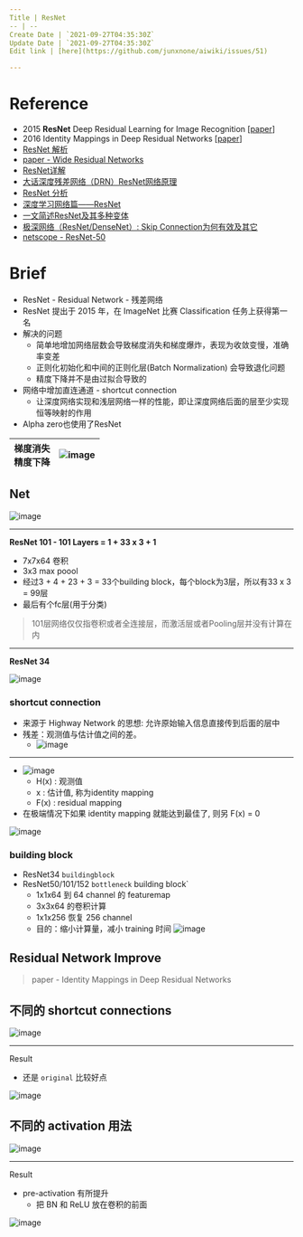 ```yaml
---
Title | ResNet
-- | --
Create Date | `2021-09-27T04:35:30Z`
Update Date | `2021-09-27T04:35:30Z`
Edit link | [here](https://github.com/junxnone/aiwiki/issues/51)

---
```

# Reference
- 2015 **ResNet** Deep Residual Learning for Image Recognition [[paper](https://arxiv.org/abs/1512.03385)]
- 2016 Identity Mappings in Deep Residual Networks [[paper](https://arxiv.org/pdf/1603.05027.pdf)]
- [ResNet 解析](https://blog.csdn.net/lanran2/article/details/79057994)
- [paper - Wide Residual Networks](https://arxiv.org/pdf/1605.07146.pdf)
- [ResNet详解](https://www.jianshu.com/p/23c73b90657f)
- [大话深度残差网络（DRN）ResNet网络原理](https://my.oschina.net/u/876354/blog/1622896)
- [ResNet 分析](https://www.jianshu.com/p/d63ac154c8fc)
- [深度学习网络篇——ResNet](https://blog.csdn.net/weixin_43624538/article/details/85049699)
- [一文简述ResNet及其多种变体](http://baijiahao.baidu.com/s?id=1598536455758606033&wfr=spider&for=pc)
- [极深网络（ResNet/DenseNet）: Skip Connection为何有效及其它](https://blog.csdn.net/malefactor/article/details/67637785)
- [netscope - ResNet-50](http://ethereon.github.io/netscope/#/gist/8a6783850bd61e657234afce5196d772)

# Brief
- ResNet - Residual Network - 残差网络
- ResNet 提出于 2015 年，在 ImageNet 比赛 Classification 任务上获得第一名
- 解决的问题
  - 简单地增加网络层数会导致梯度消失和梯度爆炸，表现为收敛变慢，准确率变差
  - 正则化初始化和中间的正则化层(Batch Normalization) 会导致退化问题
  - 精度下降并不是由过拟合导致的
- 网络中增加直连通道 - shortcut connection
  - 让深度网络实现和浅层网络一样的性能，即让深度网络后面的层至少实现恒等映射的作用
- Alpha zero也使用了ResNet




梯度消失<br>精度下降 | ![image](https://user-images.githubusercontent.com/2216970/70197289-52a64780-1746-11ea-9901-7260d52982a5.png)
-- | --



## Net 
![image](https://user-images.githubusercontent.com/2216970/52606414-6ded5100-2ead-11e9-9ed9-2b72cba61b1e.png)

---
**ResNet 101 -  101 Layers = 1 + 33 x 3  + 1**
- 7x7x64 卷积
- 3x3 max poool
- 经过3 + 4 + 23 + 3 = 33个building block，每个block为3层，所以有33 x 3 = 99层
- 最后有个fc层(用于分类)
>101层网络仅仅指卷积或者全连接层，而激活层或者Pooling层并没有计算在内

---
**ResNet 34**


![image](https://user-images.githubusercontent.com/2216970/70141247-9a3ebc00-16d1-11ea-958b-002e4e1585d5.png)


### shortcut connection 
- 来源于 Highway Network 的思想: 允许原始输入信息直接传到后面的层中
- 残差：观测值与估计值之间的差。
  - ![image](https://user-images.githubusercontent.com/2216970/70139556-b5a7c800-16cd-11ea-86d5-3c3125911d81.png)


---
- ![image](https://user-images.githubusercontent.com/2216970/70139265-0a970e80-16cd-11ea-85c0-314b5a4ce66a.png)
  - H(x) : 观测值
  - x : 估计值, 称为identity mapping
  - F(x) : residual mapping
- 在极端情况下如果 identity mapping 就能达到最佳了, 则另 F(x) = 0

![image](https://user-images.githubusercontent.com/2216970/52606179-93c62600-2eac-11e9-9962-77b9a7565c00.png)

### building block
- ResNet34 `buildingblock`
- ResNet50/101/152 `bottleneck` building block`
  - 1x1x64 到 64 channel 的 featuremap
  - 3x3x64 的卷积计算
  - 1x1x256 恢复 256 channel 
  - 目的：缩小计算量，减小 training 时间
![image](https://user-images.githubusercontent.com/2216970/70195176-ef191b80-173f-11ea-89af-4b6c82d51b5a.png)


## Residual Network Improve
> paper - Identity Mappings in Deep Residual Networks

## 不同的 shortcut connections 
![image](https://user-images.githubusercontent.com/2216970/70198291-6a32ff80-1749-11ea-8d23-f6ca36c20f82.png)

--- 
Result
- 还是 `original` 比较好点

![image](https://user-images.githubusercontent.com/2216970/70198316-78811b80-1749-11ea-9933-6117fcc0065e.png)


## 不同的 activation 用法
![image](https://user-images.githubusercontent.com/2216970/70198365-a9615080-1749-11ea-97d1-4bb0a85a5211.png)

---
Result
- pre-activation 有所提升
  - 把 BN 和 ReLU 放在卷积的前面

![image](https://user-images.githubusercontent.com/2216970/70198411-c433c500-1749-11ea-8b71-550b32ef4855.png)


